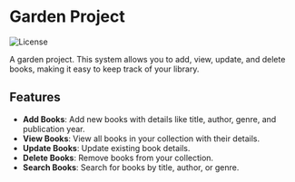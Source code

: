 # Garden Project

![License](https://img.shields.io/badge/license-MIT-blue.svg)

A garden project. This system allows you to add, view, update, and delete books, making it easy to keep track of your library.

## Features

- **Add Books**: Add new books with details like title, author, genre, and publication year.
- **View Books**: View all books in your collection with their details.
- **Update Books**: Update existing book details.
- **Delete Books**: Remove books from your collection.
- **Search Books**: Search for books by title, author, or genre.

